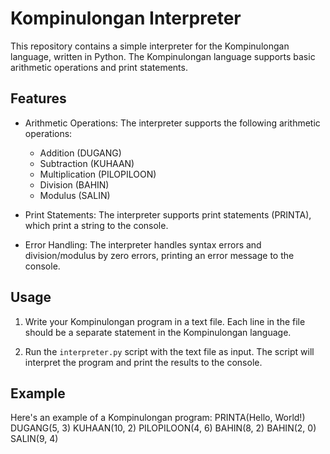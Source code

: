 # Kompinulongan Interpreter

This repository contains a simple interpreter for the Kompinulongan language, written in Python. The Kompinulongan language supports basic arithmetic operations and print statements.

## Features

- Arithmetic Operations: The interpreter supports the following arithmetic operations:

  - Addition (DUGANG)
  - Subtraction (KUHAAN)
  - Multiplication (PILOPILOON)
  - Division (BAHIN)
  - Modulus (SALIN)

- Print Statements: The interpreter supports print statements (PRINTA), which print a string to the console.

- Error Handling: The interpreter handles syntax errors and division/modulus by zero errors, printing an error message to the console.

## Usage

1. Write your Kompinulongan program in a text file. Each line in the file should be a separate statement in the Kompinulongan language.

2. Run the `interpreter.py` script with the text file as input. The script will interpret the program and print the results to the console.

## Example

Here's an example of a Kompinulongan program:
PRINTA(Hello, World!)
DUGANG(5, 3)
KUHAAN(10, 2)
PILOPILOON(4, 6)
BAHIN(8, 2)
BAHIN(2, 0)
SALIN(9, 4)
